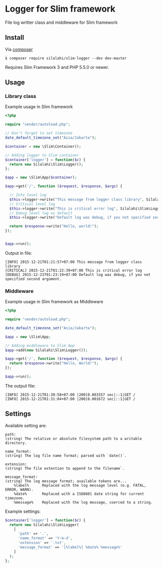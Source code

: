 # Logger for Slim framework
File log writter class and middleware for Slim framework

## Install
Via [composer](https://getcomposer.org/)

``
$ composer require silalahi/slim-logger --dev dev-master
``

Requires Slim Framework 3 and PHP 5.5.0 or newer.

## Usage

### Library class

Example usage in Slim framework

```php
<?php

require "vendor/autoload.php";

// Don't forget to set timezone
date_default_timezone_set("Asia/Jakarta");

$container = new \Slim\Container();

// Adding logger to Slim container
$container['logger'] = function($c) {
  return new Silalahi\Slim\Logger();
};

$app = new \Slim\App($container);

$app->get('/', function ($request, $response, $args) {

  // Info level log
  $this->logger->write("This message from logger class library", Silalahi\Slim\Logger::INFO);
  // Critical level log
  $this->logger->write("This is critical error log", Silalahi\Slim\Logger::CRITICAL);
  // Debug level log as default
  $this->logger->write("Default log was debug, if you not specified second argument.");

  return $response->write("Hello, world!");
});


$app->run();

```


Output in file:

```
[INFO] 2015-12-21T01:21:57+07:00 This message from logger class library
[CRITICAL] 2015-12-21T01:22:39+07:00 This is critical error log
[DEBUG] 2015-12-21T01:23:19+07:00 Default log was debug, if you not specified second argument.
```


### Middleware

Example usage in Slim framework as Middleware

```php
<?php

require "vendor/autoload.php";

date_default_timezone_set("Asia/Jakarta");

$app = new \Slim\App;

// Adding middleware to Slim App
$app->add(new Silalahi\Slim\Logger());

$app->get('/', function ($request, $response, $args) {
  return $response->write("Hello, World!");
});

$app->run();

```

The output file:

```
[INFO] 2015-12-21T01:30:58+07:00 |200|0.003357 sec|::1|GET /
[INFO] 2015-12-21T01:31:04+07:00 |200|0.001672 sec|::1|GET /
```

## Settings

Available setting are:

```
path:
(string) The relative or absolute filesystem path to a writable directory.

name_format:
(string) The log file name format; parsed with `date()`.

extension:
(string) The file extention to append to the filename`.

message_format:
(string) The log message format; available tokens are...
    %label%      Replaced with the log message level (e.g. FATAL, ERROR, WARN).
    %date%       Replaced with a ISO8601 date string for current timezone.
    %message%    Replaced with the log message, coerced to a string.
```

Example settings:

```php
$container['logger'] = function($c) {
  return new Silalahi\Slim\Logger(
    [
      'path' => '.',
      'name_format' => 'Y-m-d',
      'extension' => '.txt',
      'message_format' => '[%label%] %date% %message%'
    ]
  );
};
```
